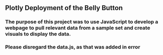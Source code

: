 ## Plotly Deployment of the Belly Button

### The purpose of this project was to use JavaScript to develop a webpage to pull relevant data from a sample set and create visuals to display the data.

### Please disregard the data.js, as that was added in error

